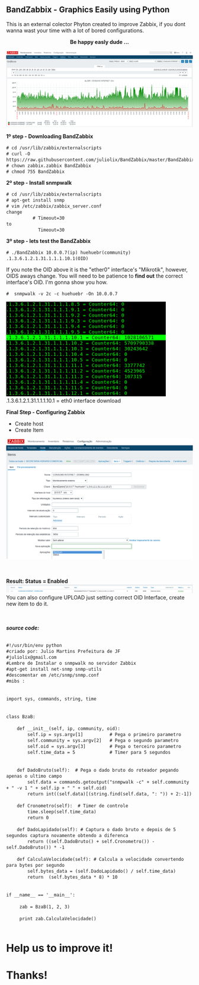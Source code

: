 ## BandZabbix - Graphics Easily using Python   

This is an external colector Phyton created to improve Zabbix, if you dont wanna wast your time with a lot of bored configurations.

<div align="center"><b>Be happy easly dude ...</b></div>

![Screenshot](zabbix1.png)


<b> 1º step - Downloading BandZabbix</b>

<pre><code># cd /usr/lib/zabbix/externalscripts
# curl -O https://raw.githubusercontent.com/juliolix/BandZabbix/master/BandZabbix
# chown zabbix.zabbix BandZabbix
# chmod 755 BandZabbix
</code></pre>

<b> 2º step - Install snmpwalk </b>

<pre><code># cd /usr/lib/zabbix/externalscripts
# apt-get install snmp 
# vim /etc/zabbix/zabbix_server.conf 
change 
          # Timeout=30
to 
            Timeout=30
</code></pre>

<b> 3º step - lets test the BandZabbix  </b>


<pre><code># ./BandZabbix 10.0.0.7(ip) huehuebr(community) .1.3.6.1.2.1.31.1.1.1.10.1(OID)
</code></pre>

If you note the OID above it is the "ether0" interface's "Mikrotik", however, OIDS aways change. You will need to be patience to <b>find out</b> the correct interface's OID. I'm gonna show you how.

<pre><code>#  snmpwalk -v 2c -c huehuebr -On 10.0.0.7 
</pre></code>
![Screenshot](terminal1.png)<br>
.1.3.6.1.2.1.31.1.1.1.10.1 = eth0 interface download 


<b> Final Step - Configuring Zabbix </b>

- Create host 
- Create Item 

![Screenshot](item1.png)
<br>
<br>
<br>

<b> Result: Status = Enabled</b><br>
![Screenshot](result.png)
You can also configure UPLOAD just setting correct OID Interface, create new item to do it.
<br>
<br>
<br>


<b><i> source code: </i></b>

<pre><code>
#!/usr/bin/env python
#criado por: Julio Martins Prefeitura de JF 
#juliolix@gmail.com
#Lembre de Instalar o snmpwalk no servidor Zabbix
#apt-get install net-snmp snmp-utils
#descomentar em /etc/snmp/snmp.conf
#mibs :


import sys, commands, string, time


class BzaB:

    def __init__(self, ip, community, oid):
        self.ip = sys.argv[1]          # Pega o primeiro parametro
        self.community = sys.argv[2]   # Pega o segundo parametro      
        self.oid = sys.argv[3]         # Pega o terceiro parametro
        self.time_data = 5             # Timer para 5 segundos
            
   
    def DadoBruto(self):  # Pega o dado bruto do roteador pegando apenas o ultimo campo 
        self.data = commands.getoutput("snmpwalk -c" + self.community + " -v 1 " + self.ip + " " + self.oid) 
        return int((self.data)[(string.find(self.data, ": ")) + 2:-1])
       
    def Cronometro(self):  # Timer de controle 
        time.sleep(self.time_data) 
        return 0
    
    def DadoLapidado(self): # Captura o dado bruto e depois de 5 segundos captura novamente obtendo a diferenca
        return ((self.DadoBruto() + self.Cronometro()) - self.DadoBruto()) * -1
        
    def CalculaVelocidade(self): # Calcula a velocidade convertendo para bytes por segundo
        self.bytes_data = (self.DadoLapidado() / self.time_data)
        return  (self.bytes_data * 8) * 10

   
if __name__ == '__main__':

     zab = BzaB(1, 2, 3)

     print zab.CalculaVelocidade()

</pre></code>



# Help us to improve it!
# Thanks!
